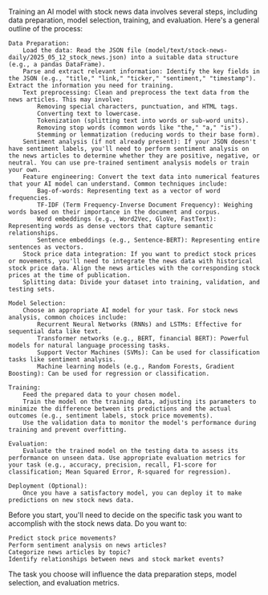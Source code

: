 Training an AI model with stock news data involves several steps, including data preparation, model selection, training, and evaluation. Here's a general outline of the process:

    Data Preparation:
        Load the data: Read the JSON file (model/text/stock-news-daily/2025_05_12_stock_news.json) into a suitable data structure (e.g., a pandas DataFrame).
        Parse and extract relevant information: Identify the key fields in the JSON (e.g., "title," "link," "ticker," "sentiment," "timestamp"). Extract the information you need for training.
        Text preprocessing: Clean and preprocess the text data from the news articles. This may involve:
            Removing special characters, punctuation, and HTML tags.
            Converting text to lowercase.
            Tokenization (splitting text into words or sub-word units).
            Removing stop words (common words like "the," "a," "is").
            Stemming or lemmatization (reducing words to their base form).
        Sentiment analysis (if not already present): If your JSON doesn't have sentiment labels, you'll need to perform sentiment analysis on the news articles to determine whether they are positive, negative, or neutral. You can use pre-trained sentiment analysis models or train your own.
        Feature engineering: Convert the text data into numerical features that your AI model can understand. Common techniques include:
            Bag-of-words: Representing text as a vector of word frequencies.
            TF-IDF (Term Frequency-Inverse Document Frequency): Weighing words based on their importance in the document and corpus.
            Word embeddings (e.g., Word2Vec, GloVe, FastText): Representing words as dense vectors that capture semantic relationships.
            Sentence embeddings (e.g., Sentence-BERT): Representing entire sentences as vectors.
        Stock price data integration: If you want to predict stock prices or movements, you'll need to integrate the news data with historical stock price data. Align the news articles with the corresponding stock prices at the time of publication.
        Splitting data: Divide your dataset into training, validation, and testing sets.

    Model Selection:
        Choose an appropriate AI model for your task. For stock news analysis, common choices include:
            Recurrent Neural Networks (RNNs) and LSTMs: Effective for sequential data like text.
            Transformer networks (e.g., BERT, financial BERT): Powerful models for natural language processing tasks.
            Support Vector Machines (SVMs): Can be used for classification tasks like sentiment analysis.
            Machine learning models (e.g., Random Forests, Gradient Boosting): Can be used for regression or classification.

    Training:
        Feed the prepared data to your chosen model.
        Train the model on the training data, adjusting its parameters to minimize the difference between its predictions and the actual outcomes (e.g., sentiment labels, stock price movements).
        Use the validation data to monitor the model's performance during training and prevent overfitting.

    Evaluation:
        Evaluate the trained model on the testing data to assess its performance on unseen data. Use appropriate evaluation metrics for your task (e.g., accuracy, precision, recall, F1-score for classification; Mean Squared Error, R-squared for regression).

    Deployment (Optional):
        Once you have a satisfactory model, you can deploy it to make predictions on new stock news data.

Before you start, you'll need to decide on the specific task you want to accomplish with the stock news data. Do you want to:

    Predict stock price movements?
    Perform sentiment analysis on news articles?
    Categorize news articles by topic?
    Identify relationships between news and stock market events?

The task you choose will influence the data preparation steps, model selection, and evaluation metrics.